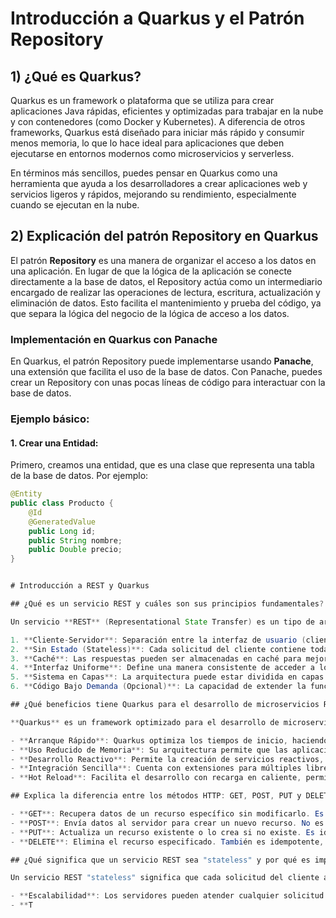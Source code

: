# Introducción a Quarkus y el Patrón Repository

## 1) ¿Qué es Quarkus?

Quarkus es un framework o plataforma que se utiliza para crear aplicaciones Java rápidas, eficientes y optimizadas para trabajar en la nube y con contenedores (como Docker y Kubernetes). A diferencia de otros frameworks, Quarkus está diseñado para iniciar más rápido y consumir menos memoria, lo que lo hace ideal para aplicaciones que deben ejecutarse en entornos modernos como microservicios y serverless.

En términos más sencillos, puedes pensar en Quarkus como una herramienta que ayuda a los desarrolladores a crear aplicaciones web y servicios ligeros y rápidos, mejorando su rendimiento, especialmente cuando se ejecutan en la nube.

## 2) Explicación del patrón Repository en Quarkus

El patrón **Repository** es una manera de organizar el acceso a los datos en una aplicación. En lugar de que la lógica de la aplicación se conecte directamente a la base de datos, el Repository actúa como un intermediario encargado de realizar las operaciones de lectura, escritura, actualización y eliminación de datos. Esto facilita el mantenimiento y prueba del código, ya que separa la lógica del negocio de la lógica de acceso a los datos.

### Implementación en Quarkus con Panache

En Quarkus, el patrón Repository puede implementarse usando **Panache**, una extensión que facilita el uso de la base de datos. Con Panache, puedes crear un Repository con unas pocas líneas de código para interactuar con la base de datos.

### Ejemplo básico:

#### 1. Crear una Entidad:
Primero, creamos una entidad, que es una clase que representa una tabla de la base de datos. Por ejemplo:

```java
@Entity
public class Producto {
    @Id
    @GeneratedValue
    public Long id;
    public String nombre;
    public Double precio;
}


# Introducción a REST y Quarkus

## ¿Qué es un servicio REST y cuáles son sus principios fundamentales?

Un servicio **REST** (Representational State Transfer) es un tipo de arquitectura para diseñar servicios web, donde los recursos son accesibles a través de URIs y se comunican generalmente mediante el protocolo HTTP. Los principios fundamentales de REST son:

1. **Cliente-Servidor**: Separación entre la interfaz de usuario (cliente) y la gestión de datos (servidor).
2. **Sin Estado (Stateless)**: Cada solicitud del cliente contiene toda la información necesaria para que el servidor la procese sin depender de solicitudes anteriores.
3. **Caché**: Las respuestas pueden ser almacenadas en caché para mejorar la eficiencia.
4. **Interfaz Uniforme**: Define una manera consistente de acceder a los recursos usando métodos estándar.
5. **Sistema en Capas**: La arquitectura puede estar dividida en capas para mejorar la escalabilidad y la seguridad.
6. **Código Bajo Demanda (Opcional)**: La capacidad de extender la funcionalidad mediante scripts o applets descargados.

## ¿Qué beneficios tiene Quarkus para el desarrollo de microservicios REST?

**Quarkus** es un framework optimizado para el desarrollo de microservicios en Java, especialmente en entornos de **nube** y **contenedores**. Entre los beneficios que ofrece para desarrollar microservicios REST están:

- **Arranque Rápido**: Quarkus optimiza los tiempos de inicio, haciendo que las aplicaciones inicien en milisegundos, ideal para entornos serverless.
- **Uso Reducido de Memoria**: Su arquitectura permite que las aplicaciones consuman menos recursos, lo cual es fundamental en microservicios.
- **Desarrollo Reactivo**: Permite la creación de servicios reactivos, lo que mejora el manejo de eventos y la escalabilidad.
- **Integración Sencilla**: Cuenta con extensiones para múltiples librerías y frameworks que facilitan el desarrollo REST (por ejemplo, JAX-RS, JSON-B).
- **Hot Reload**: Facilita el desarrollo con recarga en caliente, permitiendo ver cambios en tiempo real sin reiniciar el servidor.

## Explica la diferencia entre los métodos HTTP: GET, POST, PUT y DELETE.

- **GET**: Recupera datos de un recurso específico sin modificarlo. Es un método seguro y no tiene efectos secundarios.
- **POST**: Envía datos al servidor para crear un nuevo recurso. No es idempotente, lo que significa que múltiples solicitudes pueden crear múltiples recursos.
- **PUT**: Actualiza un recurso existente o lo crea si no existe. Es idempotente, por lo que múltiples solicitudes tendrán el mismo efecto.
- **DELETE**: Elimina el recurso especificado. También es idempotente, ya que múltiples solicitudes tendrán el mismo resultado.

## ¿Qué significa que un servicio REST sea "stateless" y por qué es importante?

Un servicio REST "stateless" significa que cada solicitud del cliente al servidor es independiente y no guarda estado entre peticiones. Esto es importante porque:

- **Escalabilidad**: Los servidores pueden atender cualquier solicitud sin necesidad de mantener el estado de la sesión del cliente, facilitando la distribución de cargas entre varios servidores.
- **T
